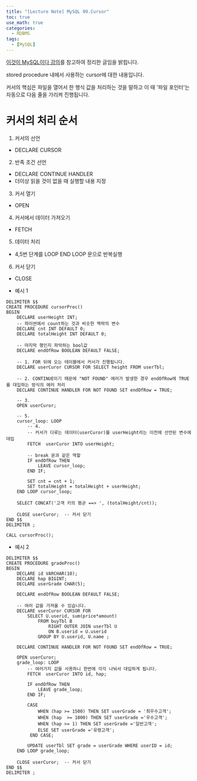 ```yaml
---
title: "[Lecture Note] MySQL 09.Cursor"
toc: true
use_math: true
categories:
  - RDBMS
tags:
  - [MySQL]
---
```


[이것이 MySQL이다 강의](https://www.youtube.com/watch?v=xKYeJxBTt2E&list=PLVsNizTWUw7Hox7NMhenT-bulldCp9HP9)를 참고하여 정리한 글임을 밝힙니다.


stored procedure 내에서 사용하는 cursor에 대한 내용입니다.

커서의 핵심은 파일을 열어서 한 행식 값을 처리하는 것을 말하고 이 때 '파일 포인터'는 자동으로 다음 줄을 가리켜 진행됩니다.

# 커서의 처리 순서

1. 커서의 선언
 - DECLARE CURSOR
2. 반족 조건 선언
 - DECLARE CONTINUE HANDLER
 - 더이상 읽을 것이 없을 때 실행할 내용 지정
3. 커서 열기
 - OPEN
4. 커서에서 데이터 가져오기
 - FETCH
5. 데이터 처리
 - 4,5번 단계를 LOOP END LOOP 문으로 반복실행
6. 커서 닫기
 - CLOSE

 
- 예시 1
```
DELIMITER $$
CREATE PROCEDURE cursorProc()
BEGIN
    DECLARE userHeight INT; 
    -- 파이썬에서 count하는 것과 비슷한 맥락의 변수
    DECLARE cnt INT DEFAULT 0; 
    DECLARE totalHeight INT DEFAULT 0;
    
    -- 마지막 행인지 파악하는 bool값
    DECLARE endOfRow BOOLEAN DEFAULT FALSE;

    -- 1. FOR 뒤에 오는 테이블에서 커서가 진행됩니다. 
    DECLARE userCuror CURSOR FOR SELECT height FROM userTbl;

    -- 2. CONTINUE이기 때문에 "NOT FOUND" 에러가 발생한 경우 endOfRow에 TRUE를 대입하는 방식의 에러 처리
    DECLARE CONTINUE HANDLER FOR NOT FOUND SET endOfRow = TRUE;
    
    -- 3. 
    OPEN userCuror;

    -- 5.
    cursor_loop: LOOP
        -- 4. 
        -- 커서가 다루는 데이터(userCuror)를 userHeight라는 이전에 선언된 변수에 대입
        FETCH  userCuror INTO userHeight; 
        
        -- break 문과 같은 역할
        IF endOfRow THEN 
            LEAVE cursor_loop;
        END IF;

        SET cnt = cnt + 1;
        SET totalHeight = totalHeight + userHeight;        
    END LOOP cursor_loop;
    
    SELECT CONCAT('고객 키의 평균 ==> ', (totalHeight/cnt));
    
    CLOSE userCuror;  -- 커서 닫기
END $$
DELIMITER ;

CALL cursorProc();
```

- 예시 2
```
DELIMITER $$
CREATE PROCEDURE gradeProc()
BEGIN
    DECLARE id VARCHAR(10);
    DECLARE hap BIGINT; 
    DECLARE userGrade CHAR(5); 
    
    DECLARE endOfRow BOOLEAN DEFAULT FALSE; 

    -- 여러 값을 가져올 수 있습니다.
    DECLARE userCuror CURSOR FOR
        SELECT U.userid, sum(price*amount)
            FROM buyTbl B
                RIGHT OUTER JOIN userTbl U
                ON B.userid = U.userid
            GROUP BY U.userid, U.name ;

    DECLARE CONTINUE HANDLER FOR NOT FOUND SET endOfRow = TRUE;
    
    OPEN userCuror;  
    grade_loop: LOOP
        -- 여러가지 값을 사용하니 한번에 각각 나눠서 대입하게 됩니다.
        FETCH  userCuror INTO id, hap; 
        
        IF endOfRow THEN
            LEAVE grade_loop;
        END IF;

        CASE  
            WHEN (hap >= 1500) THEN SET userGrade = '최우수고객';
            WHEN (hap  >= 1000) THEN SET userGrade ='우수고객';
            WHEN (hap >= 1) THEN SET userGrade ='일반고객';
            ELSE SET userGrade ='유령고객';
         END CASE;
        
        UPDATE userTbl SET grade = userGrade WHERE userID = id;
    END LOOP grade_loop;
    
    CLOSE userCuror;  -- 커서 닫기
END $$
DELIMITER ;
```